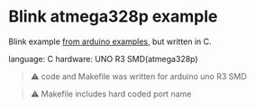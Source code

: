 # Blink atmega328p example

Blink example [from arduino examples](https://docs.arduino.cc/built-in-examples/basics/Blink/#code), but written in C.

language: C
hardware: UNO R3 SMD(atmega328p)

> :warning: code and Makefile was written for arduino uno R3 SMD

> :warning: Makefile includes hard coded port name

